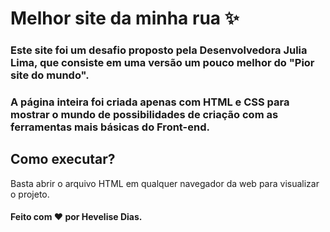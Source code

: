 # Melhor site da minha rua ✨

### Este site foi um desafio proposto pela Desenvolvedora Julia Lima, que consiste em uma versão um pouco melhor do "Pior site do mundo".
### A página inteira foi criada apenas com HTML e CSS para mostrar o mundo de possibilidades de criação com as ferramentas mais básicas do Front-end.

## Como executar?

Basta abrir o arquivo HTML em qualquer navegador da web para visualizar o projeto.

#### Feito com ❤️ por Hevelise Dias.
